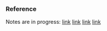 ### Reference





Notes are in progress: [link](https://www.geeksforgeeks.org/references-in-c/) [link](https://www.geeksforgeeks.org/when-do-we-pass-arguments-by-reference-or-pointer/) [link](https://www.geeksforgeeks.org/can-references-refer-to-invalid-location-in-cpp/) [link](https://www.geeksforgeeks.org/passing-by-pointer-vs-passing-by-reference-in-c/)
